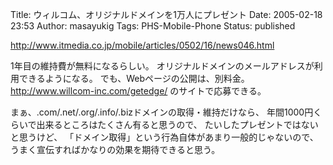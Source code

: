 Title: ウィルコム、オリジナルドメインを1万人にプレゼント
Date: 2005-02-18 23:53
Author: masayukig
Tags: PHS-Mobile-Phone
Status: published

<http://www.itmedia.co.jp/mobile/articles/0502/16/news046.html>

1年目の維持費が無料になるらしい。
オリジナルドメインのメールアドレスが利用できるようになる。
でも、Webページの公開は、別料金。
<http://www.willcom-inc.com/getedge/>
のサイトで応募できる。

まぁ、.com/.net/.org/.info/.bizドメインの取得・維持だけなら、
年間1000円くらいで出来るところはたくさん有ると思うので、
たいしたプレゼントではないと思うけど、
「ドメイン取得」という行為自体があまり一般的じゃないので、
うまく宣伝すればかなりの効果を期待できると思う。
